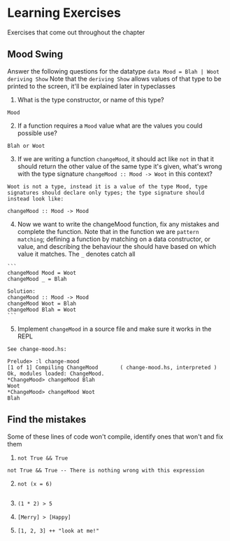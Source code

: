 # Learning Exercises
Exercises that come out throughout the chapter

## Mood Swing
Answer the following questions for the datatype `data Mood = Blah | Woot deriving Show`
Note that the `deriving Show` allows values of that type to be printed to the screen, it'll be explained later in typeclasses

1. What is the type constructor, or name of this type?

  ```
  Mood
  ```

2. If a function requires a `Mood` value what are the values you could possible use?

  ```
  Blah or Woot
  ```

3. If we are writing a function `changeMood`, it should act like `not` in that it should return the other value of the same type it's given, what's wrong with the type signature `changeMood :: Mood -> Woot` in this context?

  ```
  Woot is not a type, instead it is a value of the type Mood, type signatures should declare only types; the type signature should instead look like:

  changeMood :: Mood -> Mood
  ```

  4. Now we want to write the changeMood function, fix any mistakes and complete the function.
  Note that in the function we are `pattern matching`; defining a function by matching on a data constructor, or value, and describing the behaviour the should have based on which value it matches. The `_` denotes catch all

    ```
    changeMood Mood = Woot
    changeMood _ = Blah

    Solution:
    changeMood :: Mood -> Mood
    changeMood Woot = Blah
    changeMood Blah = Woot
    ```

5. Implement `changeMood` in a source file and make sure it works in the REPL

  ```
  See change-mood.hs:

  Prelude> :l change-mood
  [1 of 1] Compiling ChangeMood       ( change-mood.hs, interpreted )
  Ok, modules loaded: ChangeMood.
  *ChangeMood> changeMood Blah
  Woot
  *ChangeMood> changeMood Woot
  Blah
  ```

## Find the mistakes
Some of these lines of code won't compile, identify ones that won't and fix them
1. `not True && True`

  ```
  not True && True -- There is nothing wrong with this expression
  ```

2. `not (x = 6)`

  ```
  
  ```

3. `(1 * 2) > 5`

4. `[Merry] > [Happy]`

5. `[1, 2, 3] ++ "look at me!"`
